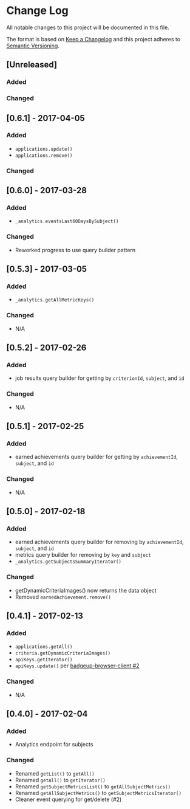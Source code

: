 # Change Log
All notable changes to this project will be documented in this file.

The format is based on [Keep a Changelog](http://keepachangelog.com/) and this project adheres to [Semantic Versioning](http://semver.org/).

## [Unreleased]
### Added

### Changed

## [0.6.1] - 2017-04-05
### Added
- `applications.update()`
- `applications.remove()`

### Changed

## [0.6.0] - 2017-03-28
### Added
- `_analytics.eventsLast60DaysBySubject()`

### Changed
- Reworked progress to use query builder pattern

## [0.5.3] - 2017-03-05
### Added
- `_analytics.getAllMetricKeys()`

### Changed
- N/A

## [0.5.2] - 2017-02-26
### Added
- job results query builder for getting by `criterionId`, `subject`, and `id`

### Changed
- N/A

## [0.5.1] - 2017-02-25
### Added
- earned achievements query builder for getting by `achievementId`, `subject`, and `id`

### Changed
- N/A

## [0.5.0] - 2017-02-18
### Added
- earned achievements query builder for removing by `achievementId`, `subject`, and `id`
- metrics query builder for removing by `key` and `subject`
- `_analytics.getSubjectsSummaryIterator()`

### Changed
- getDynamicCriteriaImages() now returns the data object
- Removed `earnedAchievement.remove()`

## [0.4.1] - 2017-02-13
### Added
- `applications.getAll()`
- `criteria.getDynamicCriteriaImages()`
- `apiKeys.getIterator()`
- `apiKeys.update()` per [badgeup-browser-client #2](https://github.com/BadgeUp/badgeup-browser-client/issues/2)

### Changed
- N/A

## [0.4.0] - 2017-02-04
### Added
- Analytics endpoint for subjects

### Changed
- Renamed `getList()` to `getAll()`
- Renamed `getAll()` to `getIterator()`
- Renamed `getSubjectMetricsList()` to `getAllSubjectMetrics()`
- Renamed `getAllSubjectMetrics()` to `getSubjectMetricsIterator()`
- Cleaner event querying for get/delete (#2)
